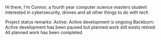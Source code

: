 Hi there,
I'm Connor, a fourth year computer science masters student interested in cybersecurity, drones and all other things to do with tech

Project status remarks:
  Active: Active development is ongoing
  Backburn: Active development has been paused but planned work still exists
  retired: All planned work has been completed

